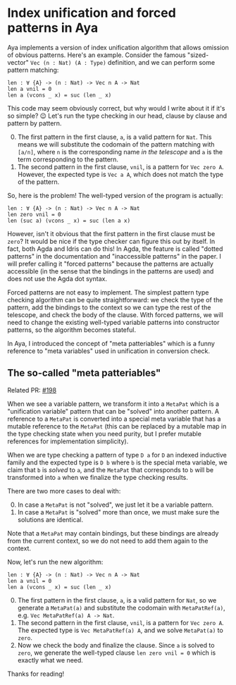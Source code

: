 # Index unification and forced patterns in Aya

[#198]: https://github.com/aya-prover/aya-dev/pull/198

Aya implements a version of index unification algorithm that allows omission of obvious patterns. Here's an example.
Consider the famous "sized-vector" `Vec (n : Nat) (A : Type)` definition,
and we can perform some pattern matching:

```
len : ∀ {A} -> (n : Nat) -> Vec n A -> Nat
len a vnil = 0
len a (vcons _ x) = suc (len _ x)
```

This code may seem obviously correct, but why would I write about it if it's so simple? 😉 Let's run the type checking in our head, clause by clause
and pattern by pattern.

0. The first pattern in the first clause, `a`, is a valid pattern for `Nat`. This means we will substitute the codomain of the pattern matching with `[a/n]`, where `n` is the corresponding name _in the telescope_ and `a` is the term corresponding to the pattern.
1. The second pattern in the first clause, `vnil`, is a pattern for `Vec zero A`. However, the expected type is `Vec a A`, which does not match the type of the pattern.

So, here is the problem! The well-typed version of the program is actually:

```
len : ∀ {A} -> (n : Nat) -> Vec n A -> Nat
len zero vnil = 0
len (suc a) (vcons _ x) = suc (len a x)
```

However, isn't it obvious that the first pattern in the first clause must be `zero`?
It would be nice if the type checker can figure this out by itself.
In fact, both Agda and Idris can do this! In Agda, the feature is called "dotted patterns" in the documentation and "inaccessible patterns" in the paper.
I will prefer calling it "forced patterns" because the patterns are actually accessible (in the sense that the bindings in the patterns are used) and does not use the Agda dot syntax.

Forced patterns are not easy to implement. The simplest pattern type checking algorithm can be quite straightforward:
we check the type of the pattern, add the bindings to the context so we can type the rest of the telescope, and check the body of the clause.
With forced patterns, we will need to change the existing well-typed variable patterns into constructor patterns, so the algorithm becomes stateful.

In Aya, I introduced the concept of "meta patteriables" which is a funny reference to "meta variables" used in unification in conversion check.

## The so-called "meta patteriables"

Related PR: [#198]

When we see a variable pattern, we transform it into a `MetaPat` which is a "unification variable" pattern that can be "solved" into another pattern.
A reference to a `MetaPat` is converted into a special meta variable that has a mutable reference to the `MetaPat`
(this can be replaced by a mutable map in the type checking state when you need purity,
but I prefer mutable references for implementation simplicity).

When we are type checking a pattern of type `D a` for `D` an indexed inductive family and the expected type is `D b` where `b` is the special meta variable,
we claim that `b` is _solved_ to `a`, and the `MetaPat` that corresponds to `b` will be transformed into `a` when we finalize the type checking results.

There are two more cases to deal with:

0. In case a `MetaPat` is not "solved", we just let it be a variable pattern.
1. In case a `MetaPat` is "solved" more than once, we must make sure the solutions are identical.

Note that a `MetaPat` may contain bindings, but these bindings are already from the current context,
so we do not need to add them again to the context.

Now, let's run the new algorithm:

```
len : ∀ {A} -> (n : Nat) -> Vec n A -> Nat
len a vnil = 0
len a (vcons _ x) = suc (len _ x)
```

0. The first pattern in the first clause, `a`, is a valid pattern for `Nat`, so we generate a `MetaPat(a)` and substitute the codomain with `MetaPatRef(a)`, e.g. `Vec MetaPatRef(a) A -> Nat`.
1. The second pattern in the first clause, `vnil`, is a pattern for `Vec zero A`. The expected type is `Vec MetaPatRef(a) A`, and we solve `MetaPat(a)` to `zero`.
2. Now we check the body and finalize the clause. Since `a` is solved to `zero`, we generate the well-typed clause `len zero vnil = 0` which is exactly what we need.

Thanks for reading!
